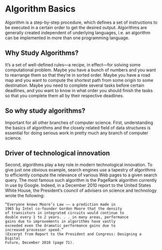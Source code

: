 # Algorithm Basics
Algorithm is a step-by-step procedure, which defines a set of instructions to be executed in a certain order to get the desired output. 
Algorithms are generally created independent of underlying languages, 
i.e. an algorithm can be implemented in more than one programming language.

## Why Study Algorithms?
It’s a set of well-defined rules—a recipe, in effect—for solving some computational problem. 
Maybe you have a bunch of numbers and you want to rearrange them so that
they’re in sorted order. Maybe you have a road map and you want
to compute the shortest path from some origin to some destination.
Maybe you need to complete several tasks before certain deadlines,
and you want to know in what order you should finish the tasks so
that you complete them all by their respective deadlines.

## So why study algorithms?
Important for all other branches of computer science. First,
understanding the basics of algorithms and the closely related field
of data structures is essential for doing serious work in pretty much
any branch of computer science.

## Driver of technological innovation

Second, algorithms play a key role in modern technological innovation. 
To give just one obvious example, search engines use a tapestry of algorithms to efficiently
compute the relevance of various Web pages to a given search query.
The most famous such algorithm is the PageRank algorithm currently
in use by Google. Indeed, in a December 2010 report to the United
States White House, the President’s council of advisers on science
and technology wrote the following:

```
“Everyone knows Moore’s Law –– a prediction made in
1965 by Intel co-founder Gordon Moore that the density
of transistors in integrated circuits would continue to
double every 1 to 2 years. . . in many areas, performance
gains due to improvements in algorithms have vastly
exceeded even the dramatic performance gains due to
increased processor speed.”
(Excerpt from Report to the President and Congress: Designing a Digital
Future, December 2010 (page 71).
```
